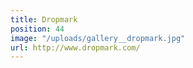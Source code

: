 ```yaml
---
title: Dropmark
position: 44
image: "/uploads/gallery__dropmark.jpg"
url: http://www.dropmark.com/
---
```


